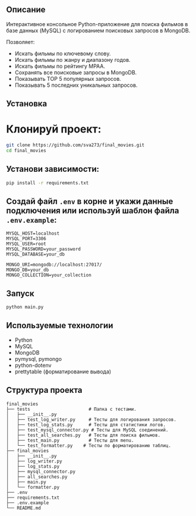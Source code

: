 ## Описание
Интерактивное консольное Python-приложение для поиска фильмов в базе данных (MySQL) с логированием поисковых 
запросов в MongoDB.

Позволяет:
- Искать фильмы по ключевому слову.
- Искать фильмы по жанру и диапазону годов.
- Искать фильмы по рейтингу MPAA.
- Сохранять все поисковые запросы в MongoDB.
- Показывать TОР 5 популярных запросов.
- Показывать 5 последних уникальных запросов.


##  Установка
# Клонируй проект:
```bash
git clone https://github.com/sva273/final_movies.git
cd final_movies
```

## Установи зависимости:
```bash
pip install -r requirements.txt
```

## Создай файл `.env` в корне и укажи данные подключения или используй шаблон файла `.env.example`:
```
MYSQL_HOST=localhost
MYSQL_PORT=3306
MYSQL_USER=root
MYSQL_PASSWORD=your_password
MYSQL_DATABASE=your_db

MONGO_URI=mongodb://localhost:27017/
MONGO_DB=your_db
MONGO_COLLECTION=your_collection
```

## Запуск
```bash
python main.py
```

##  Используемые технологии
- Python
- MySQL
- MongoDB
- pymysql, pymongo
- python-dotenv
- prettytable (форматирование вывода)

## Структура проекта
```
final_movies
├── tests                      # Папка с тестами.
│   ├── __init__.py 
│   ├── test_log_writer.py     # Тесты для логирования запросов.
│   ├── test_log_stats.py      # Тесты для статистики логов.
│   ├── test_mysql_connector.py # Тесты для MySQL соединений.
│   ├── test_all_searches.py   # Тесты для поиска фильмов.
│   ├── test_main.py           # Тесты для menu.
│   └── test_formatter.py    # Тесты по форматированию таблиц.
├── final_movies              
│   ├── __init__.py 
│   ├── log_writer.py     
│   ├── log_stats.py      
│   ├── mysql_connector.py 
│   ├── all_searches.py  
│   ├── main.py    
│   └── formatter.py    
├── .env
├── requirements.txt
├── .env.example
└── README.md


